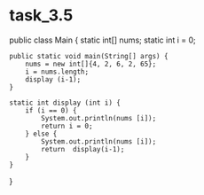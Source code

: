 # task_3.5

public class Main {
   static int[] nums;
   static int i = 0;


    public static void main(String[] args) {
        nums = new int[]{4, 2, 6, 2, 65};
        i = nums.length;
        display (i-1);
    }

    static int display (int i) {
        if (i == 0) {
            System.out.println(nums [i]);
            return i = 0;
        } else {
            System.out.println(nums [i]);
            return  display(i-1);
        }
    }
}
